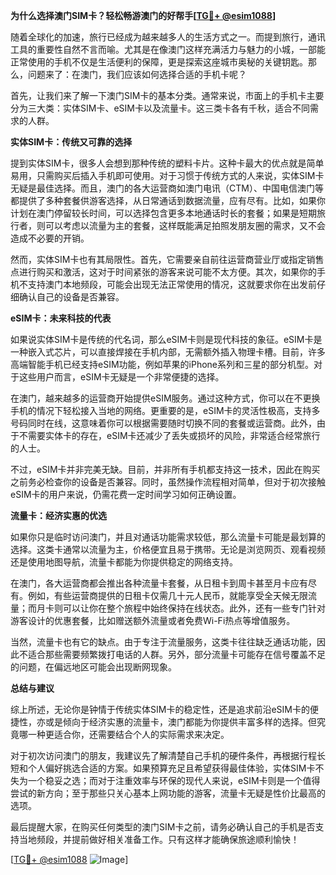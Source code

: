 **为什么选择澳门SIM卡？轻松畅游澳门的好帮手[[TG💪+ @esim1088](https://t.me/s/esim1088)]**

随着全球化的加速，旅行已经成为越来越多人的生活方式之一。而提到旅行，通讯工具的重要性自然不言而喻。尤其是在像澳门这样充满活力与魅力的小城，一部能正常使用的手机不仅是生活便利的保障，更是探索这座城市奥秘的关键钥匙。那么，问题来了：在澳门，我们应该如何选择合适的手机卡呢？

首先，让我们来了解一下澳门SIM卡的基本分类。通常来说，市面上的手机卡主要分为三大类：实体SIM卡、eSIM卡以及流量卡。这三类卡各有千秋，适合不同需求的人群。

**实体SIM卡：传统又可靠的选择**

提到实体SIM卡，很多人会想到那种传统的塑料卡片。这种卡最大的优点就是简单易用，只需购买后插入手机即可使用。对于习惯于传统方式的人来说，实体SIM卡无疑是最佳选择。而且，澳门的各大运营商如澳门电讯（CTM）、中国电信澳门等都提供了多种套餐供游客选择，从日常通话到数据流量，应有尽有。比如，如果你计划在澳门停留较长时间，可以选择包含更多本地通话时长的套餐；如果是短期旅行者，则可以考虑以流量为主的套餐，这样既能满足拍照发朋友圈的需求，又不会造成不必要的开销。

然而，实体SIM卡也有其局限性。首先，它需要亲自前往运营商营业厅或指定销售点进行购买和激活，这对于时间紧张的游客来说可能不太方便。其次，如果你的手机不支持澳门本地频段，可能会出现无法正常使用的情况，这就要求你在出发前仔细确认自己的设备是否兼容。

**eSIM卡：未来科技的代表**

如果说实体SIM卡是传统的代名词，那么eSIM卡则是现代科技的象征。eSIM卡是一种嵌入式芯片，可以直接焊接在手机内部，无需额外插入物理卡槽。目前，许多高端智能手机已经支持eSIM功能，例如苹果的iPhone系列和三星的部分机型。对于这些用户而言，eSIM卡无疑是一个非常便捷的选择。

在澳门，越来越多的运营商开始提供eSIM服务。通过这种方式，你可以在不更换手机的情况下轻松接入当地的网络。更重要的是，eSIM卡的灵活性极高，支持多号码同时在线，这意味着你可以根据需要随时切换不同的套餐或运营商。此外，由于不需要实体卡的存在，eSIM卡还减少了丢失或损坏的风险，非常适合经常旅行的人士。

不过，eSIM卡并非完美无缺。目前，并非所有手机都支持这一技术，因此在购买之前务必检查你的设备是否兼容。同时，虽然操作流程相对简单，但对于初次接触eSIM卡的用户来说，仍需花费一定时间学习如何正确设置。

**流量卡：经济实惠的优选**

如果你只是临时访问澳门，并且对通话功能需求较低，那么流量卡可能是最划算的选择。这类卡通常以流量为主，价格便宜且易于携带。无论是浏览网页、观看视频还是使用地图导航，流量卡都能为你提供稳定的网络支持。

在澳门，各大运营商都会推出各种流量卡套餐，从日租卡到周卡甚至月卡应有尽有。例如，有些运营商提供的日租卡仅需几十元人民币，就能享受全天候无限流量；而月卡则可以让你在整个旅程中始终保持在线状态。此外，还有一些专门针对游客设计的优惠套餐，比如赠送额外流量或者免费Wi-Fi热点等增值服务。

当然，流量卡也有它的缺点。由于专注于流量服务，这类卡往往缺乏通话功能，因此不适合那些需要频繁拨打电话的人群。另外，部分流量卡可能存在信号覆盖不足的问题，在偏远地区可能会出现断网现象。

**总结与建议**

综上所述，无论你是钟情于传统实体SIM卡的稳定性，还是追求前沿eSIM卡的便捷性，亦或是倾向于经济实惠的流量卡，澳门都能为你提供丰富多样的选择。但究竟哪一种更适合你，还需要结合个人的实际需求来决定。

对于初次访问澳门的朋友，我建议先了解清楚自己手机的硬件条件，再根据行程长短和个人偏好挑选合适的方案。如果预算充足且希望获得最佳体验，实体SIM卡不失为一个稳妥之选；而对于注重效率与环保的现代人来说，eSIM卡则是一个值得尝试的新方向；至于那些只关心基本上网功能的游客，流量卡无疑是性价比最高的选项。

最后提醒大家，在购买任何类型的澳门SIM卡之前，请务必确认自己的手机是否支持当地频段，并提前做好相关准备工作。只有这样才能确保旅途顺利愉快！

[[TG💪+ @esim1088](https://t.me/s/esim1088) ![Image](https://i.postimg.cc/4NQfJmqS/Snipaste-2025-05-13-00-14-12.png)]